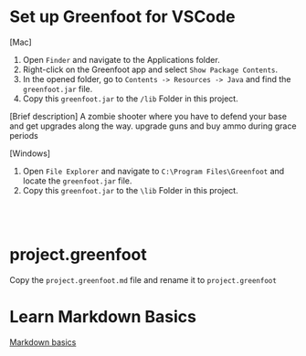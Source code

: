 # Set up Greenfoot for VSCode

[Mac]
1. Open `Finder` and navigate to the Applications folder.
2. Right-click on the Greenfoot app and select `Show Package Contents`.
3. In the opened folder, go to `Contents -> Resources -> Java` and find the `greenfoot.jar` file.
4. Copy this `greenfoot.jar` to the `/lib` Folder in this project.

[Brief description]
A zombie shooter where you have to defend your base and get upgrades along the way. upgrade guns and buy ammo during grace periods 

[Windows]
1. Open `File Explorer` and navigate to `C:\Program Files\Greenfoot` and locate the `greenfoot.jar` file.
2. Copy this `greenfoot.jar` to the `\lib` Folder in this project.

<br>
<br>

# project.greenfoot
Copy the `project.greenfoot.md` file and rename it to `project.greenfoot`

# Learn Markdown Basics
[Markdown basics](https://www.markdownguide.org/getting-started/)
